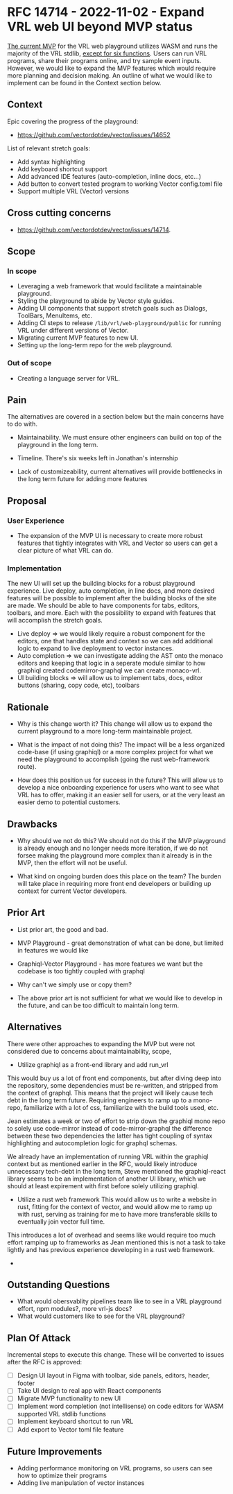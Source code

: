 # RFC 14714 - 2022-11-02 - Expand VRL web UI beyond MVP status

[The current MVP](https://playground.vrl.dev/) for the VRL web
playground utilizes WASM and runs the majority of the VRL stdlib,
[except for six functions](https://github.com/vectordotdev/vector/issues?q=wasm+compatible+label%3A%22vrl%3A+playground%22+is%3Aopen).
Users can run VRL programs, share their programs online, and try
sample event inputs. However, we would like to expand the MVP
features which would require more planning and decision making.
An outline of what we would like to implement can be found in the
Context section below.

## Context

Epic covering the progress of the playground:

- https://github.com/vectordotdev/vector/issues/14652

List of relevant stretch goals:

- Add syntax highlighting
- Add keyboard shortcut support
- Add advanced IDE features (auto-completion, inline docs, etc...)
- Add button to convert tested program to working Vector config.toml file
- Support multiple VRL (Vector) versions

## Cross cutting concerns

- https://github.com/vectordotdev/vector/issues/14714.

## Scope

### In scope

- Leveraging a web framework that would facilitate a maintainable playground.
- Styling the playground to abide by Vector style guides.
- Adding UI components that support stretch goals such as Dialogs, ToolBars, MenuItems, etc.
- Adding CI steps to release `/lib/vrl/web-playground/public` for running VRL under different versions of Vector.
- Migrating current MVP features to new UI.
- Setting up the long-term repo for the web playground.

### Out of scope

- Creating a language server for VRL.

## Pain

The alternatives are covered in a section below but the main
concerns have to do with.

- Maintainability. We must ensure other engineers can build on top of the playground in the long term.

- Timeline. There's six weeks left in Jonathan's internship

- Lack of customizeability, current alternatives will provide bottlenecks in the long term future for adding more features

## Proposal

### User Experience

- The expansion of the MVP UI is necessary to create more robust features that tightly integrates with VRL and Vector so users can get a clear picture of what VRL can do.

### Implementation

The new UI will set up the building blocks for a robust
playground experience. Live deploy, auto completion, in line docs,
and more desired features will be possible to implement after
the building blocks of the site are made. We should be able
to have components for tabs, editors, toolbars, and more.
Each with the possibility to expand with features that will
accomplish the stretch goals.

- Live deploy => we would likely require a robust component for the editors, one that handles state and context so we can add additional logic to expand to live deployment to vector instances.
- Auto completion => we can investigate adding the AST onto the monaco editors and keeping that logic in a seperate module similar to how graphiql created codemirror-graphql we can create monaco-vrl.
- UI building blocks => will allow us to implement tabs, docs, editor buttons (sharing, copy code, etc), toolbars

## Rationale

- Why is this change worth it?
This change will allow us to expand the current playground to a more long-term maintainable project.

- What is the impact of not doing this?
The impact will be a less organized code-base (if using graphiql) or a more complex project for what we need
the playground to accomplish (going the rust web-framework route).

- How does this position us for success in the future?
This will allow us to develop a nice onboarding experience for users who want to see what VRL has to offer,
making it an easier sell for users, or at the very least an easier demo to potential customers.

## Drawbacks

- Why should we not do this?
We should not do this if the MVP playground is already enough and no longer needs more iteration,
if we do not forsee making the playground more complex than it already is in the MVP, then the
effort will not be useful.

- What kind on ongoing burden does this place on the team?
The burden will take place in requiring more front end developers or building up context for
current Vector developers.

## Prior Art

- List prior art, the good and bad.
- MVP Playground - great demonstration of what can be done, but limited in features we would like
- Graphiql-Vector Playground - has more features we want but the codebase is too tightly coupled with graphql

- Why can't we simply use or copy them?
- The above prior art is not sufficient for what we would like to develop in the future, and can be too difficult to maintain long term.

## Alternatives

There were other approaches to expanding the MVP but were not
considered due to concerns about maintainability, scope,

- Utilize graphiql as a front-end library and add run_vrl

This would buy us a lot of front end components, but after
diving deep into the repository, some dependencies must be
re-written, and stripped from the context of graphql. This means
that the project will likely cause tech debt in the long term
future. Requiring engineers to ramp up to a mono-repo, familiarize
with a lot of css, familiarize with the build tools used, etc.

Jean estimates a week or two of effort to strip down the graphiql
mono repo to solely use code-mirror instead of code-mirror-graphql
the difference between these two dependencies the latter has tight
coupling of syntax highlighting and autocompletion logic for
graphql schemas.

We already have an implementation of running VRL within the graphiql
context but as mentioned earlier in the RFC, would likely introduce
unnecessary tech-debt in the long term, Steve mentioned the
graphiql-react library seems to be an implementation of another
UI library, which we should at least expirement with first before
solely utilizing graphiql.

- Utilize a rust web framework
This would allow us to write a website in rust, fitting for the
context of vector, and would allow me to ramp up with rust, serving
as training for me to have more transferable skills to eventually
join vector full time.

This introduces a lot of overhead and seems like would require too
much effort ramping up to frameworks as Jean mentioned this is
not a task to take lightly and has previous experience developing
in a rust web framework.

-

## Outstanding Questions

- What would obersvablity pipelines team like to see in a VRL playground effort, npm modules?, more vrl-js docs?
- What would customers like to see for the VRL playground?

## Plan Of Attack

Incremental steps to execute this change. These will be converted to issues after the RFC is approved:

- [ ] Design UI layout in Figma with toolbar, side panels, editors, header, footer
- [ ] Take UI design to real app with React components
- [ ] Migrate MVP functionality to new UI
- [ ] Implement word completion (not intellisense) on code editors for WASM supported VRL stdlib functions
- [ ] Implement keyboard shortcut to run VRL
- [ ] Add export to Vector toml file feature

## Future Improvements

- Adding performance monitoring on VRL programs, so users can see how to optimize their programs
- Adding live manipulation of vector instances
